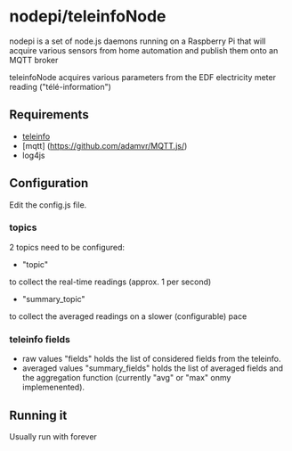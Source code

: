 # nodepi/teleinfoNode

nodepi is a set of node.js daemons running on a Raspberry Pi that will acquire various sensors from home automation
and publish them onto an MQTT broker

teleinfoNode acquires various parameters from the EDF electricity meter reading ("télé-information")

## Requirements

* [teleinfo](https://www.npmjs.org/package/teleinfo)
* [mqtt] (https://github.com/adamvr/MQTT.js/)
* log4js


## Configuration

Edit the config.js file.

### topics
2 topics need to be configured:
* "topic"
 
to collect the real-time readings (approx. 1 per second)
* "summary_topic" 

to collect the averaged readings on a slower (configurable) pace

### teleinfo fields 
* raw values
"fields" holds the list of considered fields from the teleinfo.
* averaged values
"summary_fields" holds the list of averaged fields and the aggregation function (currently "avg" or "max" onmy implemenented).

## Running it

Usually run with forever


